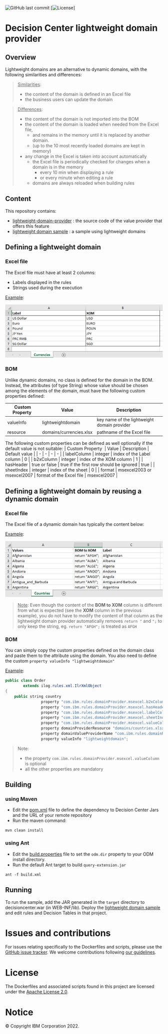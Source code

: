 ![GitHub last commit](https://img.shields.io/github/last-commit/ODMDev/dc-lightweight-domain)
[![License](https://img.shields.io/badge/License-Apache%202.0-blue.svg)]

# Decision Center lightweight domain provider
 
 ## Overview
 Lightweight domains are an alternative to dynamic domains, with the following similarities and differences:
 
 > <u>Similarities</u>:
 > - the content of the domain is defined in an Excel file
 > - the business users can update the domain

> <u>Differences</u>:
> - the content of the domain is not imported into the BOM
> - the content of the domain is loaded when needed from the Excel file,
>   - and remains in the memory until it is replaced by another domain.
>   - (up to the 10 most recently loaded domains are kept in memory)
> - any change in the Excel is taken into account automatically
>   - the Excel file is periodically checked for changes when a domain is in the memory
>       - every 10 min when displaying a rule
>       - or every minute when editing a rule
>   - domains are always reloaded when building rules

## Content
This repository contains:
- [lightweight-domain-provider](lightweight-domain-provider) : the source code of the value provider that offers this feature
- [lightweight domain sample](lightweight%20domain%20sample) : a sample using lightweight domains

## Defining a lightweight domain

### Excel file
The Excel file must have at least 2 columns:
- Labels displayed in the rules
- Strings used during the execution  

<u>Example</u>:

![currencies.xlsx](resources/currencies.png)

### BOM
Unlike dynamic domains, no class is defined for the domain in the BOM.
Instead, the attributes (of type String) whose value should be chosen among the elements of the domain, must have the following custom properties defined:

| Custom Property  | Value | Description |
| - | - | - |
| valueInfo | lightweightdomain  | key name of the lightweight domain provider |
| resource | domains/currencies.xlsx | pathname of the Excel file |

The following custom properties can be defined as well optionally if the default value is not suitable:
| Custom Property  | Value | Description | Default value |
| - | - | - | - |
| labelColumn | integer  | index of the Label column | 0 |
| b2xColumn | integer | index of the XOM column | 1  | 
| hasHeader | true or false | true if the first row should be ignored | true  | 
| sheetIndex | integer | index of the sheet | 0  | 
| format | msexcel2003 or msexcel2007 | format of the Excel file | msexcel2007  | 


## Defining a lightweight domain by reusing a dynamic domain

### Excel file
The Excel file of a dynamic domain has typically the content below:

<u>Example</u>:

![countries.xlsx](resources/countries.png)

> <u>Note</u>: 
> Even though the content of the **BOM to XOM** column is different from what is expected (see the **XOM** column in the previous example), you do not have to modify the content of that column as the lightweight domain provider automatically removes `return "` and `";` to only keep the string, eg. `return "AFGH";` is treated as `AFGH`

### BOM
You can simply copy the custom properties defined on the domain class and paste them to the attribute using the domain.
You also need to define the custom `property valueInfo "lightweightdomain"`

<u>Example</u>:
```java
public class Order
        extends ilog.rules.xml.IlrXmlObject
{
    public string country
                property "com.ibm.rules.domainProvider.msexcel.b2xColumn" "1"
                property "com.ibm.rules.domainProvider.msexcel.hasHeader" "true"
                property "com.ibm.rules.domainProvider.msexcel.labelColumn.en" "2"
                property "com.ibm.rules.domainProvider.msexcel.sheetIndex" "0"
                property "com.ibm.rules.domainProvider.msexcel.valueColumn" "0"
                property domainProviderResource "domains/countries.xlsx"
                property domainValueProviderName "com.ibm.rules.domainProvider.msexcel2007"
                property valueInfo "lightweightdomain";
```
> Note:
>   - the property `com.ibm.rules.domainProvider.msexcel.valueColumn` is optional
>   - all the other properties are mandatory

## Building
### using Maven
* Edit the [pom.xml](lightweight-domain-provider/pom.xml) file to define the dependency to Decision Center Jars and the URL of your remote repository
* Run the maven command:
```
mvn clean install
```
### using Ant
* Edit the [build.properties](lightweight-domain-provider/build.properties) file to set the `odm.dir` property to your ODM install directory.
* Run the default Ant target to build `query-extension.jar`
```
ant -f build.xml
```
## Running
To run the sample, add the JAR generated in the `target` directory to decisioncenter.war (in WEB-INF/lib). 
Deploy the [lightweight domain sample](lightweight%20domain%20sample) and edit rules and Decision Tables in that project. 

# Issues and contributions
For issues relating specifically to the Dockerfiles and scripts, please use the [GitHub issue tracker](../../issues).
We welcome contributions following [our guidelines](CONTRIBUTING.md).

# License
The Dockerfiles and associated scripts found in this project are licensed under the [Apache License 2.0](LICENSE).

# Notice
© Copyright IBM Corporation 2022.